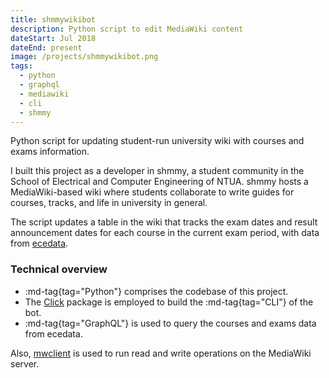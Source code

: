 ```yaml
---
title: shmmywikibot
description: Python script to edit MediaWiki content
dateStart: Jul 2018
dateEnd: present
image: /projects/shmmywikibot.png
tags:
  - python
  - graphql
  - mediawiki
  - cli
  - shmmy
---
```


Python script for updating student-run university wiki with courses and exams
information.

<!--more-->

I built this project as a developer in shmmy, a student community in the School
of Electrical and Computer Engineering of NTUA. shmmy hosts a MediaWiki-based
wiki where students collaborate to write guides for courses, tracks, and life in
university in general.

The script updates a table in the wiki that tracks the exam dates and result
announcement dates for each course in the current exam period, with data from
[ecedata](./ecedata.md).

### Technical overview

* :md-tag{tag="Python"} comprises the codebase of this project.
* The [Click](https://click.palletsprojects.com/en/8.1.x/) package is employed
to build the :md-tag{tag="CLI"} of the bot.
* :md-tag{tag="GraphQL"} is used to query the courses and exams data from
ecedata.

Also, [mwclient](https://github.com/mwclient/mwclient) is used to run read and
write operations on the MediaWiki server.
